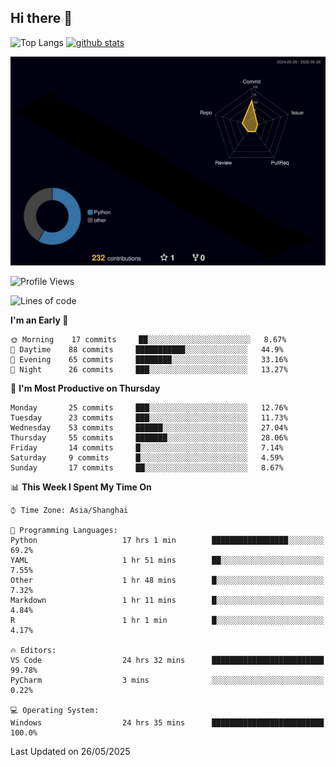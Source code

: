 ## Hi there 👋
<p align="left"> 
  <img alt="Top Langs" height="150px" src="https://github-readme-stats.vercel.app/api/top-langs/?username=Sierraki&layout=compact&show_icons=true&theme=onedark" />
  <a href="https://github.com/Sierraki/LC_Solve">
   <img alt="github stats"height="150px"  src="https://github-readme-stats.vercel.app/api/pin/?username=Sierraki&repo=LC_Solve&theme=onedark&show_icons=true" />
  </a>

![](./profile-3d-contrib/profile-night-rainbow.svg)

<!--START_SECTION:waka-->
![Profile Views](http://img.shields.io/badge/Profile%20Views-1-blue)

![Lines of code](https://img.shields.io/badge/From%20Hello%20World%20I%27ve%20Written-1794%20lines%20of%20code-blue)

**I'm an Early 🐤** 

```text
🌞 Morning    17 commits     ██░░░░░░░░░░░░░░░░░░░░░░░   8.67% 
🌆 Daytime    88 commits     ███████████░░░░░░░░░░░░░░   44.9% 
🌃 Evening    65 commits     ████████░░░░░░░░░░░░░░░░░   33.16% 
🌙 Night      26 commits     ███░░░░░░░░░░░░░░░░░░░░░░   13.27%

```
📅 **I'm Most Productive on Thursday** 

```text
Monday       25 commits     ███░░░░░░░░░░░░░░░░░░░░░░   12.76% 
Tuesday      23 commits     ███░░░░░░░░░░░░░░░░░░░░░░   11.73% 
Wednesday    53 commits     ██████░░░░░░░░░░░░░░░░░░░   27.04% 
Thursday     55 commits     ███████░░░░░░░░░░░░░░░░░░   28.06% 
Friday       14 commits     █░░░░░░░░░░░░░░░░░░░░░░░░   7.14% 
Saturday     9 commits      █░░░░░░░░░░░░░░░░░░░░░░░░   4.59% 
Sunday       17 commits     ██░░░░░░░░░░░░░░░░░░░░░░░   8.67%

```


📊 **This Week I Spent My Time On** 

```text
⌚︎ Time Zone: Asia/Shanghai

💬 Programming Languages: 
Python                   17 hrs 1 min        █████████████████░░░░░░░░   69.2% 
YAML                     1 hr 51 mins        ██░░░░░░░░░░░░░░░░░░░░░░░   7.55% 
Other                    1 hr 48 mins        █░░░░░░░░░░░░░░░░░░░░░░░░   7.32% 
Markdown                 1 hr 11 mins        █░░░░░░░░░░░░░░░░░░░░░░░░   4.84% 
R                        1 hr 1 min          █░░░░░░░░░░░░░░░░░░░░░░░░   4.17%

🔥 Editors: 
VS Code                  24 hrs 32 mins      █████████████████████████   99.78% 
PyCharm                  3 mins              ░░░░░░░░░░░░░░░░░░░░░░░░░   0.22%

💻 Operating System: 
Windows                  24 hrs 35 mins      █████████████████████████   100.0%

```


 Last Updated on 26/05/2025
<!--END_SECTION:waka-->
